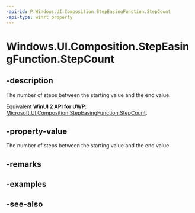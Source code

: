 ```yaml
---
-api-id: P:Windows.UI.Composition.StepEasingFunction.StepCount
-api-type: winrt property
---
```


<!-- Property syntax
public int StepCount { get;  set; }
-->

# Windows.UI.Composition.StepEasingFunction.StepCount

## -description
The number of steps between the starting value and the end value.

Equivalent **WinUI 2 API for UWP**: [Microsoft.UI.Composition.StepEasingFunction.StepCount](/windows/winui/api/microsoft.ui.composition.stepeasingfunction.stepcount).

## -property-value
The number of steps between the starting value and the end value.

## -remarks

## -examples

## -see-also
